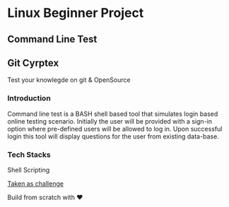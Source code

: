 # Linux Beginner Project
## Command Line Test 
## Git Cyrptex 
Test your knowlegde on git & OpenSource
### Introduction
Command line test is a BASH shell based tool that simulates login based online testing scenario. Initially the user will be provided with a sign-in option where pre-defined users will be allowed to log in. Upon successful login this tool will display questions for the user from existing data-base.
### Tech Stacks
Shell Scripting

[Taken as challenge](https://www.emertxe.com/embedded-systems/linux-systems/ls-projects/command-line-test)

Build from scratch with :heart:
